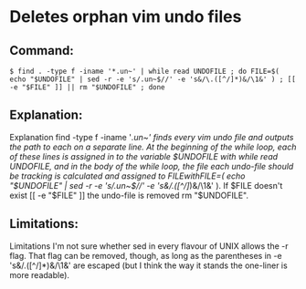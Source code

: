# Deletes orphan vim undo files

## Command:
```
$ find . -type f -iname '*.un~' | while read UNDOFILE ; do FILE=$( echo "$UNDOFILE" | sed -r -e 's/.un~$//' -e 's&/\.([^/]*)&/\1&' ) ; [[ -e "$FILE" ]] || rm "$UNDOFILE" ; done
```

## Explanation:
Explanation
find -type f -iname '*.un~' finds every vim undo file and outputs the path to each on a separate line. At the beginning of the while loop, each of these lines is assigned in to the variable $UNDOFILE with while read UNDOFILE, and in the body of the while loop, the file each undo-file should be tracking is calculated and assigned to $FILE with FILE=$( echo "$UNDOFILE" | sed -r -e 's/.un~$//' -e 's&/\.([^/]*)&/\1&' ). If $FILE doesn't exist [[ -e "$FILE" ]] the undo-file is removed rm "$UNDOFILE".

## Limitations:
Limitations
I'm not sure whether sed in every flavour of UNIX allows the -r flag. That flag can be removed, though, as long as the parentheses in -e 's&/\.([^/]*)&/\1&' are escaped (but I think the way it stands the one-liner is more readable).

